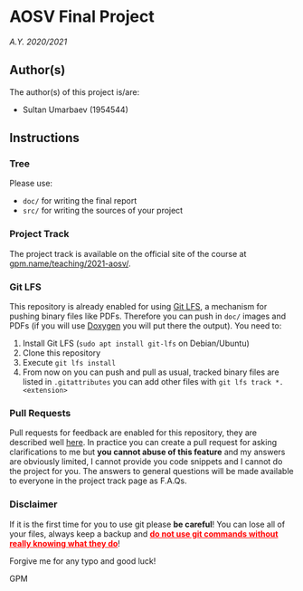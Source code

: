 # AOSV Final Project
_A.Y. 2020/2021_

## Author(s)

The author(s) of this project is/are:
- Sultan Umarbaev (1954544)

## Instructions

### Tree

Please use:
- `doc/` for writing the final report
- `src/` for writing the sources of your project

### Project Track

The project track is available on the official site of the course at [gpm.name/teaching/2021-aosv/](https://gpm.name/teaching/2021-aosv/).

### Git LFS

This repository is already enabled for using [Git LFS](https://git-lfs.github.com/), a mechanism for pushing binary files like PDFs. Therefore you can push in `doc/` images and PDFs (if you will use [Doxygen](https://github.com/doxygen/doxygen) you will put there the output). You need to:

1. Install Git LFS (`sudo apt install git-lfs` on Debian/Ubuntu)
2. Clone this repository
3. Execute `git lfs install`
4. From now on you can push and pull as usual, tracked binary files are listed in `.gitattributes` you can add other files with `git lfs track *.<extension>`

### Pull Requests

Pull requests for feedback are enabled for this repository, they are described well [here](https://docs.github.com/en/education/manage-coursework-with-github-classroom/leave-feedback-with-pull-requests). In practice you can create a pull request for asking clarifications to me but **you cannot abuse of this feature** and my answers are obviously limited, I cannot provide you code snippets and I cannot do the project for you. The answers to general questions will be made available to everyone in the project track page as F.A.Qs. 

### Disclaimer

If it is the first time for you to use git please **be careful**! You can lose all of your files, always keep a backup and <u style="color:red"><b>do not use git commands without really knowing what they do</u></b>!

Forgive me for any typo and good luck!

GPM